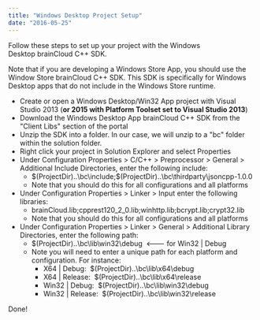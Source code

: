 ```yaml
---
title: "Windows Desktop Project Setup"
date: "2016-05-25"
---
```


Follow these steps to set up your project with the Windows Desktop brainCloud C++ SDK.

Note that if you are developing a Windows Store App, you should use the Window Store brainCloud C++ SDK. This SDK is specifically for Windows Desktop apps that do not include in the Windows Store runtime.

- Create or open a Windows Desktop/Win32 App project with Visual Studio 2013 (**or 2015 with Platform Toolset set to Visual Studio 2013**)
- Download the Windows Desktop App brainCloud C++ SDK from the "Client Libs" section of the portal
- Unzip the SDK into a folder. In our case, we will unzip to a "bc" folder within the solution folder.
- Right click your project in Solution Explorer and select Properties
- Under Configuration Properties > C/C++ > Preprocessor > General > Additional Include Directories, enter the following include:
    - $(ProjectDir)..\bc\include;$(ProjectDir)..\bc\thirdparty\jsoncpp-1.0.0
    - Note that you should do this for all configurations and all platforms
- Under Configuration Properties > Linker > Input enter the following libraries:
    - brainCloud.lib;cpprest120_2_0.lib;winhttp.lib;bcrypt.lib;crypt32.lib
    - Note that you should do this for all configurations and all platforms
- Under Configuration Properties > Linker > General > Additional Library Directories, enter the following path:
    - $(ProjectDir)\..\bc\lib\win32\debug  <--- for Win32 | Debug
    - Note you will need to enter a unique path for each platform and configuration. For instance:
        - X64 | Debug:  $(ProjectDir)\..\bc\lib\x64\debug
        - X64 | Release:  $(ProjectDir)\..\bc\lib\x64\release
        - Win32 | Debug:  $(ProjectDir)\..\bc\lib\win32\debug
        - Win32 | Release:  $(ProjectDir)\..\bc\lib\win32\release

Done!
